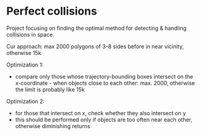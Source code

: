 # Perfect collisions

Project focusing on finding the optimal method for detecting & handling collisions in space.

Cur approach: max 2000 polygons of 3-8 sides before in near vicinity, otherwise 15k

Optimization 1: 
- compare only those whose trajectory-bounding boxes intersect on the x-coordinate - when objects close to each other: max. 2000, otherwise the limit is probably like 15k

Optimization 2:
- for those that intersect on x, check whether they also intersect on y
- this should be performed only if objects are too often near each other, otherwise diminishing returns
